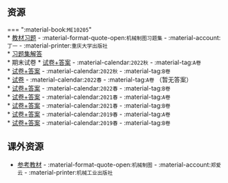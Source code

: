 ## 资源  
=== ":material-book:`ME10205`"  
    * [教材习题](https://api.ecylt.top/v1/lanzou_link?url=https://cqu-openlib.lanzout.com/iEP3l29ibhle&type=down) - :material-format-quote-open:`机械制图习题集` - :material-account:`丁一` - :material-printer:`重庆大学出版社`  
    * [习题集解答](https://api.ecylt.top/v1/lanzou_link?url=https://cqu-openlib.lanzout.com/iaxSq23c0r6b&type=down)  
    * 期末试卷
        * [试卷+答案](https://api.ecylt.top/v1/lanzou_link?url=https://cqu-openlib.lanzout.com/iyNjz2bpr5cd&type=down) - :material-calendar:`2022秋` - :material-tag:`A卷`  
        * [试卷+答案](https://api.ecylt.top/v1/lanzou_link?url=https://cqu-openlib.lanzout.com/iKUNC29id7wh&type=down) - :material-calendar:`2022秋` - :material-tag:`B卷`  
        * [试卷](https://api.ecylt.top/v1/lanzou_link?url=https://cqu-openlib.lanzout.com/ijuU429id6yd&type=down) - :material-calendar:`2022春` - :material-tag:`A卷` （暂无答案）  
        * [试卷+答案](https://api.ecylt.top/v1/lanzou_link?url=https://cqu-openlib.lanzout.com/imCNM29id7mh&type=down) - :material-calendar:`2022春` - :material-tag:`B卷`  
        * [试卷+答案](https://api.ecylt.top/v1/lanzou_link?url=https://cqu-openlib.lanzout.com/iYBXt29id6hg&type=down) - :material-calendar:`2021春` - :material-tag:`A卷`  
        * [试卷+答案](https://api.ecylt.top/v1/lanzou_link?url=https://cqu-openlib.lanzout.com/is97h29id6od&type=down) - :material-calendar:`2021春` - :material-tag:`B卷`  
        * [试卷+答案](https://api.ecylt.top/v1/lanzou_link?url=https://cqu-openlib.lanzout.com/i90sS29id5qj&type=down) - :material-calendar:`2019春` - :material-tag:`A卷`  
        * [试卷+答案](https://api.ecylt.top/v1/lanzou_link?url=https://cqu-openlib.lanzout.com/iSasi29id5zi&type=down) - :material-calendar:`2019春` - :material-tag:`B卷`  

## 课外资源
- [参考教材](https://api.ecylt.top/v1/lanzou_link?url=https://cqu-openlib.lanzout.com/iMtbC2abjt1i&type=down) - :material-format-quote-open:`机械制图` - :material-account:`郑爱云` - :material-printer:`机械工业出版社` 